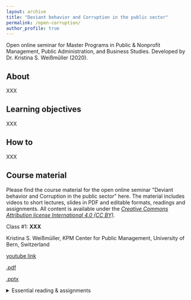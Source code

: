 ```yaml
---
layout: archive
title: "Deviant behavior and Corruption in the public sector"
permalink: /open-corruption/
author_profile: true
---
```


Open online seminar for Master Programs in Public & Nonprofit Management, Public Administration, and Business Studies. Developed by Dr. Kristina S. Weißmüller (2020).



About
--------

XXX

Learning objectives
--------

XXX

How to
--------

XXX

Course material
--------

Please find the course material for the open online seminar "Deviant behavior and Corruption in the public sector" here. The material includes videos to short lectures, slides in PDF and editable formats, readings and assignments. All content is available under the *[Creative Commons Attribution license International 4.0 (CC BY)](https://www.wiwiss.fu-berlin.de/forschung/organized-creativity/index.html)*. 

Class #1: **XXX**

Kristina S. Weißmüller, KPM Center for Public Management, University of Bern, Switzerland

[youtube link](https://xxx.com)

[.pdf](https://xxx.com)

[.pptx](https://xxx.com)

<details><summary>Essential reading & assignments</summary>
XXX
XXX
</details>










